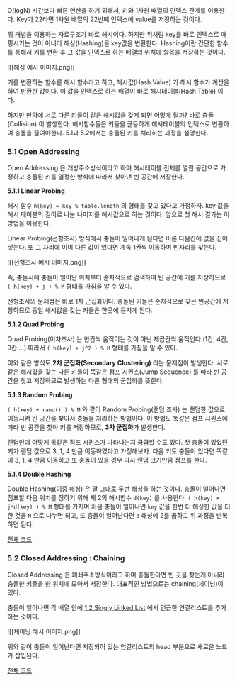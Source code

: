O(logN) 시간보다 빠른 연산을 하기 위해서, 키와 1차원 배열의 인덱스 관계를 이용한다. Key가 22라면 1차원 배열의 22번째 인덱스에 value를 저장하는 것이다.

위 개념을 이용하는 자료구조가 바로 해시이다. 하지만 위처럼 key를 바로 인덱스로 매핑시키는 것이 아니라 해싱(Hashing)을 key값을 변환한다. Hashing이란 간단한 함수를 통해서 키를 변환 후 그 값을 인덱스로 하는 배열의 위치에 항목을 저장하는 것이다.

![[해싱 예시 이미지.png]]

키를 변환하는 함수를 해시 함수라고 하고, 해시값(Hash Value) 가 해시 함수가 계산을 하여 반환한 값이다. 이 값을 인덱스로 하는 배열이 바로 해시테이블(Hash Table) 이다.

하지만 만약에 서로 다른 키들이 같은 해시값을 갖게 되면 어떻게 될까? 바로 충돌(Collision) 이 발생한다. 해시함수들은 키들을 균등하게 해시테이블의 인덱스로 변환하여 충돌을 줄여야한다. 5.1과 5.2에서는 충돌된 키를 처리하는 과정을 설명한다.
### 5.1 Open Addressing

Open Addressing 은 개방주소방식이라고 하며 해시테이블 전체를 열린 공간으로 가정하고 충돌된 키를 일정한 방식에 따라서 찾아낸 빈 공간에 저장한다. 

**5.1.1 Linear Probing**

해시 함수 `h(key) = key % table.length` 의 형태를 갖고 있다고 가정하자. key 값을 해시 테이블의 길이로 나눈 나머지를 해시값으로 하는 것이다. 앞으로 첫 해시 결과는 이 방법을 이용한다.

Linear Probing(선형조사) 방식에서 충돌이 일어나게 된다면 바론 다음칸에 값을 집어넣는다. 또 그 자리에 이미 다른 값이 있다면 계속 1칸씩 이동하며 빈자리를 찾는다.

![[선형조사 예시 이미지.png]]

즉, 충돌시에 충돌이 일어난 위치부터 순차적으로 검색하여 빈 공간에 키를 저장하므로 `( h(key) + j ) % M` 형태를 가짐을 알 수 있다.

선형조사의 문제점은 바로 1차 군집화이다. 충돌된 키들은 순차적으로 찾은 빈공간에 저장하므로 동일 해시값을 갖는 키들은 한곳에 뭉치게 된다.

**5.1.2 Quad Probing**

Quad Probing(이차조사) 는 한칸씩 움직이는 것이 아닌 제곱칸씩 움직인다.(1칸, 4칸, 9칸 ...) 따라서 `( h(key) + j^2 ) % M` 형태를 가짐을 알 수 있다.

이와 같은 방식도 **2차 군집화(Secondary Clustering)** 라는 문제점이 발생한다. 서로 같은 해시값을 갖는 다른 키들이 똑같은 점프 시퀀스(Jump Sequence) 를 따라 빈 공간을 찾고 저장하므로 발생하는 다른 형태의 군집화를 뜻한다.

**5.1.3 Random Probing**

`( h(key) + rand() ) % M` 와 같이 Random Probing(랜덤 조사) 는 랜덤한 값으로 이동시켜 빈 공간을 찾아서 충돌을 처리하는 방법이다. 이 방법도 똑같은 점프 시퀀스에 따라 빈 공간을 찾아 키를 저장하므로, **3차 군집화**가 발생한다.

랜덤인데 어떻게 똑같은 점프 시퀀스가 나타나는지 궁금할 수도 있다. 첫 충돌이 있었던 키가 랜덤 값으로 3, 1, 4 만큼 이동하였다고 가정해보자. 다음 키도 충돌이 있다면 똑같이 3, 1, 4 만큼 이동하고 또 충돌이 있을 경우 다시 랜덤 크기만큼 점프를 한다. 

**5.1.4 Double Hashing**

Double Hashing(이중 해싱) 은 말 그대로 두번 해싱을 하는 것이다. 충돌이 일어나면 점프할 다음 위치를 정하기 위해 제 2의 해시함수 `d(key)` 를 사용한다. `( h(key) + j*d(key) ) % M` 형태를 가지며 처음 충돌이 일어나면 `key` 값을 한번 더 해싱한 값을 더한 것을 `M` 으로 나누면 되고, 또 충돌이 일어난다면 `d` 해싱에 2를 곱하고 위 과정을 반복하면 된다.

[전체 코드](https://github.com/1Dohyeon/Study-DataStructure/tree/master/05_Hash_with_java/D1_OpenAddressing)

### 5.2 Closed Addressing : Chaining

Closed Addressing 은 폐쇄주소방식이라고 하며 충돌한다면 빈 곳을 찾는게 아니라 충돌한 키들을 한 위치에 모아서 저장한다. 대표적인 방법으로는 chaining(체이닝)이 있다.

충돌이 일어나면 각 배열 안에 [1.2 Singly Linked List](https://github.com/1Dohyeon/Study-DataStructure/blob/master/01_Lists_with_py/02_SinglyLinkedList.py) 에서 언급한 연결리스트를 추가하는 것이다. 

![[체이닝 예시 이미지.png]]

위와 같이 충돌이 일어난다면 저장되어 있는 연결리스트의 head 부분으로 새로운 노드가 삽입된다.

[전체 코드](https://github.com/1Dohyeon/Study-DataStructure/blob/master/05_Hash_with_java/D2_ClosedAddressing/Chaining.java)
